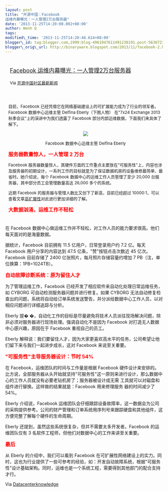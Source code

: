 ```yaml
--- 
layout: post 
title: "开源中国：Facebook
运维内幕曝光：一人管理2万台服务器" 
date: '2013-11-25T14:20:00.002+08:00'
author: Wenh Q
tags:
modified\_time: '2013-11-25T14:20:48.614+08:00'
blogger\_id: tag:blogger.com,1999:blog-4961947611491238191.post-5636723299898430988
blogger\_orig\_url: http://binaryware.blogspot.com/2013/11/facebook-2.html
---
```

<div style="margin: 10px; padding: 5px;">

<div style="font-size: 18px;">

[Facebook
运维内幕曝光：一人管理2万台服务器](http://www.oschina.net/news/46199/facebook-ops-staffer-manages-20000-servers)

</div>

<div style="font-size: 13px;">

Via [开源中国社区最新新闻](http://www.oschina.net/?from=rss)

</div>

</div>

<div style="font-size: 13px; padding: 15px 0 10px 10px;">

目前，Facebook
已经凭借它在网络基础建设上的可扩展能力成为了行业的领军者。Facebook
数据中心运维主管 Delfina Eberly（下图人物） 在"7x24 Exchange 2013
秋季会议"上的演讲中为我们透露了 Facebook
部分内部运维数据，下面我们来具体了解下。

<div style="text-align: center;">

![](http://static.oschina.net/uploads/img/201311/23085307_Mey8.jpg)

Facebook 数据中心运维主管 Delfina Eberly

</div>



**<span style="font-size: medium;"><span
style="color: red;">服务器数量惊人，一人管理 2 万台</span></span>**



Facebook
服务器数量惊人，其硬件方面的工作重点主要放在"可服务性"上，内容也涉及服务器的初期设计，一系列工作的目标就是为了保证数据机房的设备维修最简单、最
省时。她介绍说，每个 Facebook 数据中心的运维工作人员管理了至少 20,000
台服务器，其中部分员工会管理数量高达 26,000 多个的系统。



近期 Facebook 的服务器与管理人数比又创下了新高，目前已经超过
10000:1，可以查看文章[高扩展性](http://highscalability.com/blog/2013/11/19/we-finally-cracked-the-10k-problem-this-time-for-managing-se.html)对此进行更加详细的了解。



**<span style="font-size: medium;"><span
style="color: red;">大数据汹涌，运维工作不轻松</span></span>**

</div>





在 Facebook
数据中心做运维工作并不轻松，对工作人员的能力要求很高。他们每天面对的是海量数据。



据统计，Facebook 目前拥有 11.5 亿用户，日常登录用户约 7.2 亿。每天
Facebook 用户分享的内容达到 47.5 亿条，"赞"按钮点击次数近 45
亿次。Facebook 目前存储了 2400 亿张照片，每月照片存储容量约增加 7
PB（注，单位换算：1PB=1024TB）。



**<span style="color: red;"><span
style="font-size: medium;">自动故障诊断系统：原为留住人才</span></span>**



为了管理运维工作，Facebook
已经开发了相应软件来自动化处理日常运维任务，如 CYBORG
可自动检测服务器问题并进行修复。如果 CYBORG
无法自动修复检查出的问题，系统将自动给订单系统发送警告，并分派给数据中心工作人员，以对相应问题进行详细追踪与分析。



Eberly 提�
�，自动化工作的目标是尽量避免将技术人员派往现场解决问题，除非必须对服务器进行现场处理。强调自动化不是因为
Facebook 对打造无人数据中心感兴趣，原因在于 Facebook 重视自己的员工。



Eberly
解释说：我们要留住人才，因为大家更喜欢高水平的任务，公司希望让他们留下来与我们一起进步成长，这对
Facebook 来说至关重要。



**<span style="color: red;"><span
style="font-size: medium;">"可服务性"主导服务器设计：节时
54%</span></span>**



在 Facebook，运维团队的时间与工作量是根据 Facebook
硬件设计来安排的。比方说，全部服务器从头开始就坚持"可服务性"这一原则来进行设计，那么数据中心的工作人员就没有必要老钻机房了；服务器被设计成无需
工具就可以对磁盘和组件进行替换。这样做的结果就是：Facebook 用来修理服务
器的时间减少了 54%。



Eberly 介绍说，Facebook
运维团队会仔细跟踪设备故障率，这一数据会为公司的采购提供参考。公司的财产管理和订单系统用序列号来跟踪硬盘和其他组件，这方便完整了解每个硬件的生命周期。



Eberly 还提到，虽然这些系统很复杂，但并不需要太多开发者。Facebook
的运维团队仅有 3 名软件工程师，但他们对数据中心的工作来讲至关重要。



**<span style="color: red;"><span
style="font-size: medium;">最后</span></span>**



从 Eberly 的介绍中，我们可以看到 Facebook
在可扩展性网络建设上的实力。同时，这也为行业提供了一些可参考的经验，如：开发自动故障系统，根据"可服务性"设计基础架构。同时，运维也是一个系统工程，需要得到其他部门的配合支持才行。



Via
[Datacenterknowledge](http://www.datacenterknowledge.com/archi%20%20%20ves/2013/11/20/facebook-ops-staffer-manages-20000-servers/)
